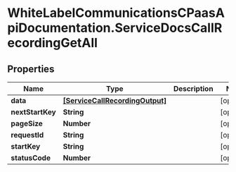 # WhiteLabelCommunicationsCPaasApiDocumentation.ServiceDocsCallRecordingGetAll

## Properties

Name | Type | Description | Notes
------------ | ------------- | ------------- | -------------
**data** | [**[ServiceCallRecordingOutput]**](ServiceCallRecordingOutput.md) |  | [optional] 
**nextStartKey** | **String** |  | [optional] 
**pageSize** | **Number** |  | [optional] 
**requestId** | **String** |  | [optional] 
**startKey** | **String** |  | [optional] 
**statusCode** | **Number** |  | [optional] 


